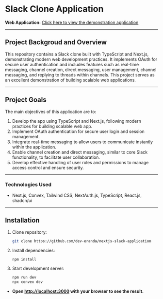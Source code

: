 # Slack Clone Application

**Web Application:** [Click here to view the demonstration application](https://nextjs-slack-application.vercel.app/)  
<hr />

## Project Backgroud and Overview
This repository contains a Slack clone built with TypeScript and Next.js, demonstrating modern web development practices. It implements OAuth for secure user authentication and includes features such as real-time messaging, channel creation, direct messaging, user management, channel messaging, and replying to threads within channels. This project serves as an excellent demonstration of building scalable web applications.
<hr />

## Project Goals
The main objectives of this application are to:

1. Develop the app using TypeScript and Next.js, following modern practices for building scalable web app.
2. Implement OAuth authentication for secure user login and session management.
3. Integrate real-time messaging to allow users to communicate instantly within the application.
4. Enable channel creation and direct messaging, similar to core Slack functionality, to facilitate user collaboration.
5. Develop effective handling of user roles and permissions to manage access control and ensure security.
<hr />

### Technologies Used
- Next.js, Convex, Tailwind CSS, NextAuth.js, TypeScript, React.js, shadcn/ui
<hr />

## Installation
1. Clone repository:
   ```sh
   git clone https://github.com/dev-eranda/nextjs-slack-application

2. Install dependencies:
   ```sh
   npm install

3. Start development server:
   ```sh
   npm run dev
   npx convex dev

  - **Open [http://localhost:3000](http://localhost:3000) with your browser to see the result.**
